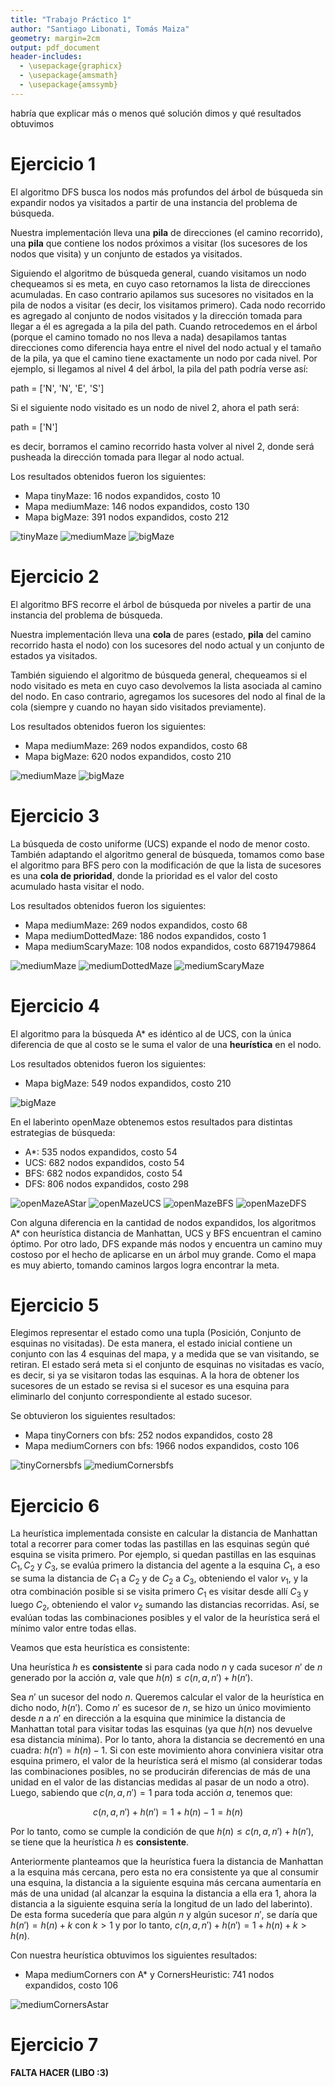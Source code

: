 ```yaml
---
title: "Trabajo Práctico 1"
author: "Santiago Libonati, Tomás Maiza"
geometry: margin=2cm
output: pdf_document
header-includes:
  - \usepackage{graphicx}
  - \usepackage{amsmath}
  - \usepackage{amssymb}
---
```


habría que explicar más o menos qué solución dimos y qué resultados obtuvimos

# Ejercicio 1

El algoritmo DFS busca los nodos más profundos del árbol de búsqueda sin expandir nodos ya visitados a partir de una instancia del problema de búsqueda.

Nuestra implementación lleva una **pila** de direcciones (el camino recorrido), una **pila** que contiene los nodos próximos a visitar (los sucesores de los nodos que visita) y un conjunto de estados ya visitados.

Siguiendo el algoritmo de búsqueda general, cuando visitamos un nodo chequeamos si es meta, en cuyo caso retornamos la lista de direcciones acumuladas. En caso contrario apilamos sus sucesores no visitados en la pila de nodos a visitar (es decir, los visitamos primero). Cada nodo recorrido es agregado al conjunto de nodos visitados y la dirección tomada para llegar a él es agregada a la pila del path. Cuando retrocedemos en el árbol (porque el camino tomado no nos lleva a nada) desapilamos tantas direcciones como diferencia haya entre el nivel del nodo actual y el tamaño de la pila, ya que el camino tiene exactamente un nodo por cada nivel. Por ejemplo, si llegamos al nivel 4 del árbol, la pila del path podría verse así:

path = ['N', 'N', 'E', 'S']

Si el siguiente nodo visitado es un nodo de nivel 2, ahora el path será:

path = ['N']

es decir, borramos el camino recorrido hasta volver al nivel 2, donde será pusheada la dirección tomada para llegar al nodo actual.

Los resultados obtenidos fueron los siguientes:

- Mapa tinyMaze: 16 nodos expandidos, costo 10
- Mapa mediumMaze: 146 nodos expandidos, costo 130
- Mapa bigMaze: 391 nodos expandidos, costo 212

![tinyMaze](images/dfs_tinyMaze.png)
![mediumMaze](images/dfs_mediumMaze.png)
![bigMaze](images/dfs_bigMaze.png)

# Ejercicio 2

El algoritmo BFS recorre el árbol de búsqueda por niveles a partir de una instancia del problema de búsqueda.

Nuestra implementación lleva una **cola** de pares (estado, **pila** del camino recorrido hasta el nodo) con los sucesores del nodo actual y un conjunto de estados ya visitados.

También siguiendo el algoritmo de búsqueda general, chequeamos si el nodo visitado es meta en cuyo caso devolvemos la lista asociada al camino del nodo. En caso contrario, agregamos los sucesores del nodo al final de la cola (siempre y cuando no hayan sido visitados previamente).

Los resultados obtenidos fueron los siguientes:

- Mapa mediumMaze: 269 nodos expandidos, costo 68
- Mapa bigMaze: 620 nodos expandidos, costo 210

![mediumMaze](images/bfs_mediumMaze.png)
![bigMaze](images/bfs_bigMaze.png)

# Ejercicio 3

La búsqueda de costo uniforme (UCS) expande el nodo de menor costo. También adaptando el algoritmo general de búsqueda, tomamos como base el algoritmo para BFS pero con la modificación de que la lista de sucesores es una **cola de prioridad**, donde la prioridad es el valor del costo acumulado hasta visitar el nodo.

Los resultados obtenidos fueron los siguientes:

- Mapa mediumMaze: 269 nodos expandidos, costo 68 
- Mapa mediumDottedMaze: 186 nodos expandidos, costo 1 
- Mapa mediumScaryMaze: 108 nodos expandidos, costo 68719479864

![mediumMaze](images/ucs_mediumMaze.png)
![mediumDottedMaze](images/ucs_mediumDottedMaze.png)
![mediumScaryMaze](images/ucs_mediumScaryMaze.png)

# Ejercicio 4

El algoritmo para la búsqueda A* es idéntico al de UCS, con la única diferencia de que al costo se le suma el valor de una **heurística** en el nodo.

Los resultados obtenidos fueron los siguientes:

- Mapa bigMaze: 549 nodos expandidos, costo 210

![bigMaze](images/astar_bigMaze.png)

En el laberinto openMaze obtenemos estos resultados para distintas estrategias de búsqueda:

- A*: 535 nodos expandidos, costo 54
- UCS: 682 nodos expandidos, costo 54
- BFS: 682 nodos expandidos, costo 54
- DFS: 806 nodos expandidos, costo 298

![openMazeAStar](images/astar_openMaze.png)
![openMazeUCS](images/ucs_openMaze.png)
![openMazeBFS](images/bfs_openMaze.png)
![openMazeDFS](images/dfs_openMaze.png)

Con alguna diferencia en la cantidad de nodos expandidos, los algoritmos A* con heurística distancia de Manhattan, UCS y BFS encuentran el camino óptimo. Por otro lado, DFS expande más nodos y encuentra un camino muy costoso por el hecho de aplicarse en un árbol muy grande. Como el mapa es muy abierto, tomando caminos largos logra encontrar la meta.

# Ejercicio 5

Elegimos representar el estado como una tupla (Posición, Conjunto de esquinas no visitadas). De esta manera, el estado inicial contiene un conjunto con las 4 esquinas del mapa, y a medida que se van visitando, se retiran. El estado será meta si el conjunto de esquinas no visitadas es vacío, es decir, si ya se visitaron todas las esquinas. A la hora de obtener los sucesores de un estado se revisa si el sucesor es una esquina para eliminarlo del conjunto correspondiente al estado sucesor.

Se obtuvieron los siguientes resultados:

- Mapa tinyCorners con bfs: 252 nodos expandidos, costo 28 
- Mapa mediumCorners con bfs: 1966 nodos expandidos, costo 106 
  
![tinyCornersbfs](images/bfs_tinyCorners.png)
![mediumCornersbfs](images/bfs_mediumCorners.png)

# Ejercicio 6

La heurística implementada consiste en calcular la distancia de Manhattan total a recorrer para comer todas las pastillas en las esquinas según qué esquina se visita primero. Por ejemplo, si quedan pastillas en las esquinas $C_1, C_2$ y $C_3$, se evalúa primero la distancia del agente a la esquina $C_1$, a eso se suma la distancia de $C_1$ a $C_2$ y de $C_2$ a $C_3$, obteniendo el valor $v_1$, y la otra combinación posible si se visita primero $C_1$ es visitar desde allí $C_3$ y luego $C_2$, obteniendo el valor $v_2$ sumando las distancias recorridas. Así, se evalúan todas las combinaciones posibles y el valor de la heurística será el mínimo valor entre todas ellas.

Veamos que esta heurística es consistente:

Una heurística $h$ es **consistente** si para cada nodo $n$ y cada sucesor $n'$ de $n$ generado por la acción $a$, vale que $h(n) \leq c(n, a, n') + h(n')$.

Sea $n'$ un sucesor del nodo $n$. Queremos calcular el valor de la heurística en dicho nodo, $h(n')$. Como $n'$ es sucesor de $n$, se hizo un único movimiento desde $n$ a $n'$ en dirección a la esquina que minimice la distancia de Manhattan total para visitar todas las esquinas (ya que $h(n)$ nos devuelve esa distancia mínima). Por lo tanto, ahora la distancia se decrementó en una cuadra: $h(n') = h(n) - 1$. Si con este movimiento ahora conviniera visitar otra esquina primero, el valor de la heurística será el mismo (al considerar todas las combinaciones posibles, no se producirán diferencias de más de una unidad en el valor de las distancias medidas al pasar de un nodo a otro). Luego, sabiendo que $c(n, a, n') = 1$ para toda acción $a$, tenemos que:

$$c(n, a, n') + h(n') = 1 + h(n) - 1 = h(n)$$

Por lo tanto, como se cumple la condición de que $h(n) \leq c(n, a, n') + h(n')$, se tiene que la heurística $h$ es **consistente**.

Anteriormente planteamos que la heurística fuera la distancia de Manhattan a la esquina más cercana, pero esta no era consistente ya que al consumir una esquina, la distancia a la siguiente esquina más cercana aumentaría en más de una unidad (al alcanzar la esquina la distancia a ella era 1, ahora la distancia a la siguiente esquina sería la longitud de un lado del laberinto). De esta forma sucedería que para algún $n$ y algún sucesor $n'$, se daría que $h(n') = h(n) + k$ con $k > 1$ y por lo tanto, $c(n, a, n') + h(n') = 1 + h(n) + k > h(n)$.

Con nuestra heurística obtuvimos los siguientes resultados:

- Mapa mediumCorners con A* y CornersHeuristic: 741 nodos expandidos, costo 106

![mediumCornersAstar](images/astar_mediumCorners.png)

# Ejercicio 7

**FALTA HACER (LIBO :3)**